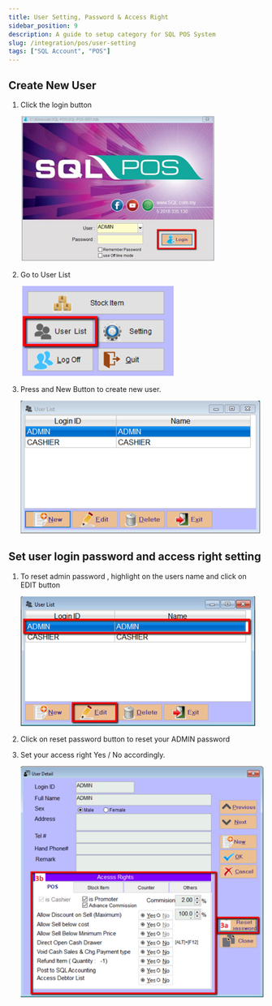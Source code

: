 ```yaml
---
title: User Setting, Password & Access Right
sidebar_position: 9
description: A guide to setup category for SQL POS System
slug: /integration/pos/user-setting
tags: ["SQL Account", "POS"]
---
```


## Create New User

1. Click the login button

    ![1](../../../static/img/integration/pos/user-setting/1.png)

2. Go to User List

    ![2](../../../static/img/integration/pos/user-setting/2.png)

3. Press and New Button to create new user.

    ![3](../../../static/img/integration/pos/user-setting/3.png)

## Set user login password and access right setting

1. To reset admin password , highlight on the users name and click on EDIT button

    ![4](../../../static/img/integration/pos/user-setting/4.png)

2. Click on reset password button to reset your ADMIN password

3. Set your access right Yes / No accordingly.

    ![5](../../../static/img/integration/pos/user-setting/5.png)
